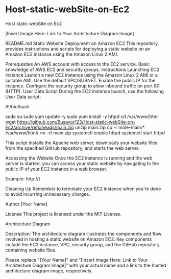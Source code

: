 # Host-static-webSite-on-Ec2
Host static webSite on Ec2

[Insert Image Here: Link to Your Architecture Diagram Image]

README.md
Static Website Deployment on Amazon EC2
This repository provides instructions and scripts for deploying a static website on an Amazon EC2 instance using the Amazon Linux 2 AMI.

Prerequisites
An AWS account with access to the EC2 service.
Basic knowledge of AWS EC2 and security groups.
Instructions
Launching EC2 Instance
Launch a new EC2 instance using the Amazon Linux 2 AMI or a suitable AMI.
Use the default VPC/SUBNET.
Enable the public IP for the instance.
Configure the security group to allow inbound traffic on port 80 (HTTP).
User Data Script
During the EC2 instance launch, use the following User Data script:


#!/bin/bash

sudo su
sudo yum update -y
sudo yum install -y httpd
cd /var/www/html
wget https://github.com/Busayor123/Host-static-webSite-on-Ec2/archive/refs/heads/main.zip
unzip main.zip
cp -r mole-main/* /var/www/html/
rm -rf main.zip
systemctl enable httpd
systemctl start httpd

This script installs the Apache web server, downloads your website files from the specified GitHub repository, and starts the web server.

Accessing the Website
Once the EC2 instance is running and the web server is started, you can access your static website by navigating to the public IP of your EC2 instance in a web browser.

Example: http://<public-ip>/

Cleaning Up
Remember to terminate your EC2 instance when you're done to avoid incurring unnecessary charges.

Author
[Your Name]

License
This project is licensed under the MIT License.

Architecture Diagram


Description: The architecture diagram illustrates the components and flow involved in hosting a static website on Amazon EC2. Key components include the EC2 instance, VPC, security group, and the GitHub repository containing website files.

Please replace "[Your Name]" and "[Insert Image Here: Link to Your Architecture Diagram Image]" with your actual name and a link to the hosted architecture diagram image, respectively.
